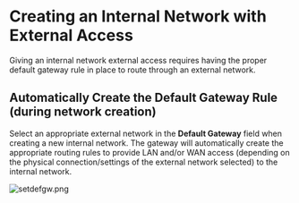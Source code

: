 # Creating an Internal Network with External Access

Giving an internal network external access requires having the proper default gateway rule in place to route through an external network.

## Automatically Create the Default Gateway Rule (during network creation)

Select an appropriate external network in the **Default Gateway** field when creating a new internal network. The gateway will automatically create the appropriate routing rules to provide LAN and/or WAN access (depending on the physical connection/settings of the external network selected) to the internal network.

![setdefgw.png](/product-guide/screenshots/setdefgw.png)
